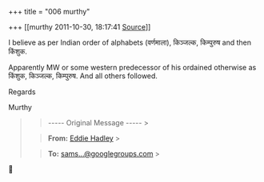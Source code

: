 +++
title = "006 murthy"

+++
[[murthy	2011-10-30, 18:17:41 [Source](https://groups.google.com/g/samskrita/c/OdoHj29lAuM)]]



I believe as per Indian order of alphabets (वर्णमाला), किञ्जल्क, किम्पुरुष and then किंशुक.

Apparently MW or some western predecessor of his ordained otherwise as किंशुक, किञ्जल्क, किम्पुरुष. And all others followed.

Regards

Murthy

> 
> > ----- Original Message ----- >
> 
> > 
> > **From:** [Eddie Hadley]( "EddieHadley@Ontology.demon.co.uk") >
> 
> > 
> > **To:** [sams...@googlegroups.com]( "samskrita@googlegroups.com") >
> 



